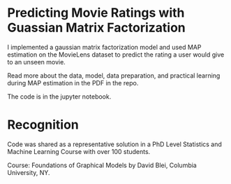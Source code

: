 # Predicting Movie Ratings with Guassian Matrix Factorization
I implemented a gaussian matrix factorization model and used MAP estimation on the MovieLens dataset to predict the rating a user would give to an unseen movie.

Read more about the data, model, data preparation, and practical learning during MAP estimation in the PDF in the repo.

The code is in the jupyter notebook.

# Recognition 
Code was shared as a representative solution in a PhD Level Statistics and Machine Learning Course with over 100 students. 

Course: Foundations of Graphical Models by David Blei, Columbia University, NY.
